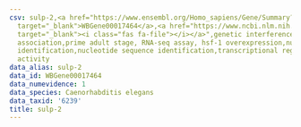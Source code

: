 ```yaml
---
csv: sulp-2,<a href="https://www.ensembl.org/Homo_sapiens/Gene/Summary?db=core;g=WBGene00017464"
  target="_blank">WBGene00017464</a>,<a href="https://www.ncbi.nlm.nih.gov/pubmed/30894454"
  target="_blank"><i class="fas fa-file"></i></a>",genetic interference,functional
  association,prime adult stage, RNA-seq assay, hsf-1 overexpression,nucleotide sequence
  identification,nucleotide sequence identification,transcriptional regulation,up-regulates
  activity
data_alias: sulp-2
data_id: WBGene00017464
data_numevidence: 1
data_species: Caenorhabditis elegans
data_taxid: '6239'
title: sulp-2
---
```

